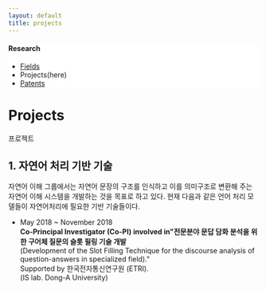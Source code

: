 ```yaml
---
layout: default
title: projects
---
```

 <div class="linklink" style = "background-color:#ffffff;border-radius:0 15px;align:left">
	<h4>Research</h4>
          <ul class="posts-list">
            <li class="post-link">
                <a class="post-title" href="https://youngjoongko.github.io/Research/Fields/">Fields</a>
            </li>
            <li>Projects(here)
            </li>
            <li class="post-link">
                <a class="post-title" href="https://youngjoongko.github.io/Research/patents/">Patents</a>
            </li>
          </ul>
  </div>


<div class="post">
  <h1 class="pageTitle">Projects</h1>	
  <p class="meta">프로젝트</p>
  <h2>1. 자연어 처리 기반 기술</h2>
  <p> 자연어 이해 그룹에서는 자연어 문장의 구조를 인식하고 이를 의미구조로 변환해 주는 자연어 이해 시스템을 개발하는 것을 목표로 하고 있다. 현재 다음과 같은 언어 처리 모델들이 자연어처리에 필요한 기반 기술들이다.</p>
  <ul>
	<li>
	May 2018 ~ November 2018<br> <b>Co-Principal Investigator (Co-PI) involved in"전문분야 문답 담화 분석을 위한 구어체 질문의 슬롯 필링 기술 개발</b><br>(Development of the Slot Filling Technique for the discourse analysis of question-answers in specialized field)." <br>
  Supported by 한국전자통신연구원 (ETRI).<br>
  (IS lab. Dong-A University)
	</li>
  </ul>
